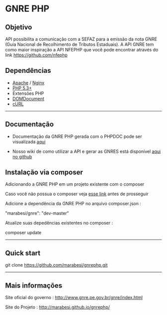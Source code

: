 GNRE PHP
=================

Objetivo
-----
 API possibilita a comunicação com a SEFAZ para a emissão da nota GNRE (Guia Nacional de Recolhimento de Tributos Estaduais). 
 A API GNRE tem como maior inspiração a API NFEPHP que você pode encontrar através do link https://github.com/nfephp

Dependências
-------
* [Apache](http://httpd.apache.org/) / [Nginx](http://nginx.org/)
* [PHP 5.3+](http://php.net)
* Extensões PHP
 * [DOMDocument](http://br2.php.net/manual/en/domdocument.construct.php)
 * [cURL](http://br2.php.net/manual/book.curl.php)

------

Documentação
------
* Documentação da GNRE PHP gerada com o PHPDOC pode ser visualizada [aqui](http://marabesi.github.io/gnrephp/doc/namespaces/Gnre.html)

* Nosso wiki de como utilizar a API e gerar as GNRES está disponível [aqui no github](https://github.com/marabesi/gnrephp/wiki)

Instalação via composer
------
Adicionando a GNRE PHP em um projeto existente com o composer

Caso você não possua o composer veja [esse link](https://getcomposer.org/doc/01-basic-usage.md) antes de prosseguir

Adicione a dependência da GNRE PHP no arquivo composer.json :

"marabesi/gnre": "dev-master"

Atualize suas depedências existentes no composer :

composer update

-----
Quick start
-----
git clone https://github.com/marabesi/gnrephp.git

-----

Mais informações
-----
Site oficial do governo :     http://www.gnre.pe.gov.br/gnre/index.html

Site do Projeto : http://marabesi.github.io/gnrephp/




